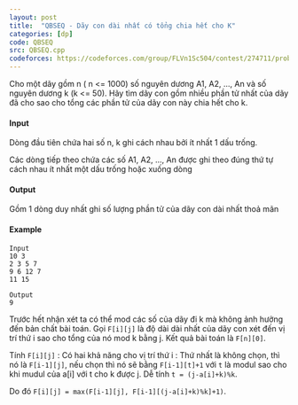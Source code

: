 ```yaml
---
layout: post
title:  "QBSEQ - Dãy con dài nhất có tổng chia hết cho K"
categories: [dp]
code: QBSEQ
src: QBSEQ.cpp
codeforces: https://codeforces.com/group/FLVn1Sc504/contest/274711/problem/L
---
```




  



Cho một dãy gồm n ( n <= 1000) số nguyên dương A1, A2, ..., An và số nguyên dương k (k <= 50). Hãy tìm dãy con gồm nhiều phần tử nhất của dãy đã cho sao cho tổng các phần tử của dãy con này chia hết cho k.

#### Input

Dòng đầu tiên chứa hai số n, k ghi cách nhau bởi ít nhất 1 dấu trống.

Các dòng tiếp theo chứa các số A1, A2, ..., An được ghi theo đúng thứ tự cách nhau ít nhất một dấu trống hoặc xuống dòng

#### Output

Gồm 1 dòng duy nhất ghi số lượng phần tử của dãy con dài nhất thoả mãn

#### Example

```
Input
10 3
2 3 5 7
9 6 12 7
11 15

Output
9

```

<!--more-->



Trước hết nhận xét ta có thể mod các số của dãy đi k mà không ảnh hưởng đến bản chất bài toán. Gọi `F[i][j]` là độ dài dài nhất của dãy con xét đến vị trí thứ i sao cho tổng của nó mod k bằng j. Kết quả bài toán là `F[n][0]`. 

Tính `F[i][j]` : Có hai khả năng cho vị trí thứ i : Thứ nhất là không chọn, thì nó là `F[i-1][j]`, nếu chọn thì nó sẽ bằng `F[i-1][t]+1` với `t` là modul sao cho khi mudul của a[i] với t cho k được j. Dễ tính `t = (j-a[i]+k)%k`.

Do đó `F[i][j] = max(F[i-1][j], F[i-1][(j-a[i]+k)%k]+1)`.
